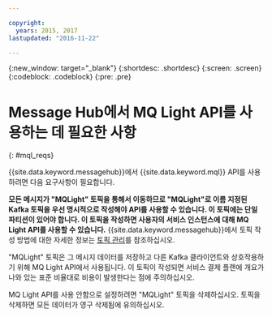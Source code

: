 ```yaml
---

copyright:
  years: 2015, 2017
lastupdated: "2016-11-22"

---
```


{:new_window: target="_blank"}
{:shortdesc: .shortdesc}
{:screen: .screen}
{:codeblock: .codeblock}
{:pre: .pre}

# Message Hub에서 MQ Light API를 사용하는 데 필요한 사항
{: #mql_reqs}

{{site.data.keyword.messagehub}}에서 {{site.data.keyword.mql}} API를 사용하려면 다음 요구사항이 필요합니다.  

**모든 메시지가 "MQLight" 토픽을 통해서 이동하므로 "MQLight"로 이름 지정된 Kafka 토픽을 우선 명시적으로 작성해야 API를 사용할 수 있습니다. 이 토픽에는 단일 파티션이 있어야 합니다. 이 토픽을 작성하면 사용자의 서비스 인스턴스에 대해 MQ Light API를 사용할 수 있습니다.**  {{site.data.keyword.messagehub}}에서 토픽 작성 방법에 대한 자세한 정보는 [토픽 관리](/docs/services/MessageHub/messagehub070.html)를 참조하십시오.

"MQLight" 토픽은 그 메시지 데이터를 저장하고 다른 Kafka 클라이언트와 상호작용하기 위해 MQ Light API에서 사용됩니다. 이 토픽이
작성되면 서비스 결제 플랜에 개요가 나와 있는 표준 비율대로 비용이 발생한다는 점에 주의하십시오. 

MQ Light API를 사용 안함으로 설정하려면 "MQLight" 토픽을 삭제하십시오. 토픽을 삭제하면 모든 데이터가 영구 삭제됨에 유의하십시오. 
